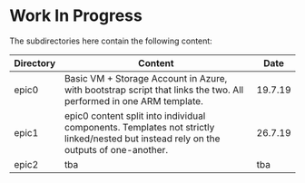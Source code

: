 # Work In Progress

The subdirectories here contain the following content:

| Directory | Content | Date |
| --------- | --------|------|
| epic0 | Basic VM + Storage Account in Azure, with bootstrap script that links the two. All performed in one ARM template. | 19.7.19 |
| epic1 | epic0 content split into individual components. Templates not strictly linked/nested but instead rely on the outputs of one-another. | 26.7.19 |
| epic2 | tba | tba |
